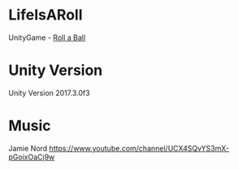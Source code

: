 # LifeIsARoll

UnityGame - [Roll a Ball](https://unity3d.com/es/learn/tutorials/s/roll-ball-tutorial)

# Unity Version
Unity Version 2017.3.0f3

# Music
Jamie Nord
https://www.youtube.com/channel/UCX4SQvYS3mX-pGoixOaCj9w
